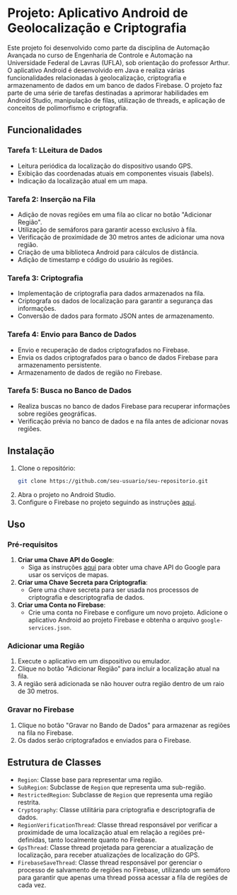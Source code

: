
# Projeto: Aplicativo Android de Geolocalização e Criptografia

Este projeto foi desenvolvido como parte da disciplina de Automação Avançada no curso de Engenharia de Controle e Automação na Universidade Federal de Lavras (UFLA), sob orientação do professor Arthur. O aplicativo Android é desenvolvido em Java e realiza várias funcionalidades relacionadas à geolocalização, criptografia e armazenamento de dados em um banco de dados Firebase. O projeto faz parte de uma série de tarefas destinadas a aprimorar habilidades em Android Studio, manipulação de filas, utilização de threads, e aplicação de conceitos de polimorfismo e criptografia.

## Funcionalidades

### Tarefa 1: LLeitura de Dados 
- Leitura periódica da localização do dispositivo usando GPS.
- Exibição das coordenadas atuais em componentes visuais (labels).
- Indicação da localização atual em um mapa.

### Tarefa 2: Inserção na Fila
- Adição de novas regiões em uma fila ao clicar no botão "Adicionar Região".
- Utilização de semáforos para garantir acesso exclusivo à fila.
- Verificação de proximidade de 30 metros antes de adicionar uma nova região.
- Criação de uma biblioteca Android para cálculos de distância.
- Adição de timestamp e código do usuário às regiões.

### Tarefa 3: Criptografia
- Implementação de criptografia para dados armazenados na fila.
- Criptografa os dados de localização para garantir a segurança das informações.
- Conversão de dados para formato JSON antes de armazenamento.

### Tarefa 4: Envio para Banco de Dados
- Envio e recuperação de dados criptografados no Firebase.
- Envia os dados criptografados para o banco de dados Firebase para armazenamento persistente.
- Armazenamento de dados de região no Firebase.

### Tarefa 5: Busca no Banco de Dados
- Realiza buscas no banco de dados Firebase para recuperar informações sobre regiões geográficas.
- Verificação prévia no banco de dados e na fila antes de adicionar novas regiões.

## Instalação

1. Clone o repositório:
    ```bash
    git clone https://github.com/seu-usuario/seu-repositorio.git
    ```
2. Abra o projeto no Android Studio.
3. Configure o Firebase no projeto seguindo as instruções [aqui](https://firebase.google.com/docs/android/setup).

## Uso

### Pré-requisitos
1. **Criar uma Chave API do Google**: 
    - Siga as instruções [aqui](https://developers.google.com/maps/documentation/android-sdk/get-api-key) para obter uma chave API do Google para usar os serviços de mapas.
2. **Criar uma Chave Secreta para Criptografia**: 
    - Gere uma chave secreta para ser usada nos processos de criptografia e descriptografia de dados.
3. **Criar uma Conta no Firebase**:
    - Crie uma conta no Firebase e configure um novo projeto. Adicione o aplicativo Android ao projeto Firebase e obtenha o arquivo `google-services.json`.

### Adicionar uma Região
1. Execute o aplicativo em um dispositivo ou emulador.
2. Clique no botão "Adicionar Região" para incluir a localização atual na fila.
3. A região será adicionada se não houver outra região dentro de um raio de 30 metros.

### Gravar no Firebase
1. Clique no botão "Gravar no Bando de Dados" para armazenar as regiões na fila no Firebase.
2. Os dados serão criptografados e enviados para o Firebase.

## Estrutura de Classes

- `Region`: Classe base para representar uma região.
- `SubRegion`: Subclasse de `Region` que representa uma sub-região.
- `RestrictedRegion`: Subclasse de `Region` que representa uma região restrita.
- `Cryptography`: Classe utilitária para criptografia e descriptografia de dados.
- `RegionVerificationThread`: Classe thread responsável por verificar a proximidade de uma localização atual em relação a regiões pré-definidas, tanto localmente quanto no Firebase.
- `GpsThread`: Classe thread projetada para gerenciar a atualização de localização, para receber atualizações de localização do GPS.
- `FirebaseSaveThread`: Classe thread responsável por gerenciar o processo de salvamento de regiões no Firebase, utilizando um semáforo para garantir que apenas uma thread possa acessar a fila de regiões de cada vez.

